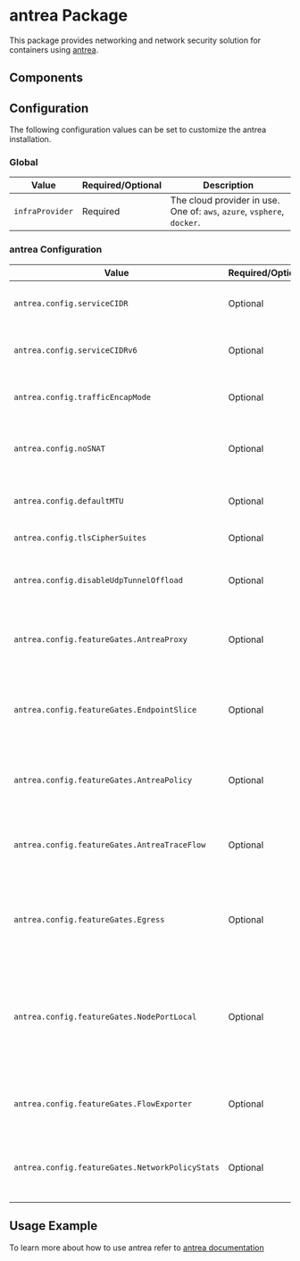 # antrea Package

This package provides networking and network security solution for containers using [antrea](https://antrea.io/).

## Components

## Configuration

The following configuration values can be set to customize the antrea installation.

### Global

| Value | Required/Optional | Description |
|-------|-------------------|-------------|
| `infraProvider` | Required | The cloud provider in use. One of: `aws`, `azure`, `vsphere`, `docker`. |

### antrea Configuration

| Value | Required/Optional | Description |
|-------|-------------------|-------------|
| `antrea.config.serviceCIDR` | Optional | The service IPv4 CIDR to use. Default: `10.96.0.0/12` |
| `antrea.config.serviceCIDRv6` | Optional | The service IPv6 CIDR to use. Default: nil |
| `antrea.config.trafficEncapMode` | Optional | The traffic encapsulation mode. Default: `encap` |
| `antrea.config.noSNAT` | Optional | Boolean flag to enable/disable SNAT. Default: `false` |
| `antrea.config.defaultMTU` | Optional | MTU to use. Default: `null` (Antrea will autodetect) |
| `antrea.config.tlsCipherSuites` | Optional | List of allowed cipher suites  |
| `antrea.config.disableUdpTunnelOffload` | Optional | Disable UDP tunnel offload feature on default NIC. Default: `false` |
| `antrea.config.featureGates.AntreaProxy` | Optional | Boolean flag to enable/disable antrea proxy. Default: `false` |
| `antrea.config.featureGates.EndpointSlice` | Optional | Boolean flag to enable/disable EndpointSlice support in AntreaProxy. Default: `false` |
| `antrea.config.featureGates.AntreaPolicy` | Optional | Boolean flag to enable/disable antrea policy. Default: `true` |
| `antrea.config.featureGates.AntreaTraceFlow` | Optional | Boolean flag to enable/disable antrea traceflow. Default: `false` |
| `antrea.config.featureGates.Egress` | Optional | Boolean flag to enable/disable SNAT IPs of Pod egress traffic. Default: `false` |
| `antrea.config.featureGates.NodePortLocal` | Optional | Boolean flag to enable/disable NodePortLocal feature to make the pods reachable externally through NodePort |
| `antrea.config.featureGates.FlowExporter`| Optional | Boolean flag to enable/disable flow exporter. Default: `false` |
| `antrea.config.featureGates.NetworkPolicyStats` | Optional | Boolean flag to enable/disable network policy stats. Default: `false` |

## Usage Example

To learn more about how to use antrea refer to [antrea documentation](https://antrea.io/docs/v1.2.3/)
